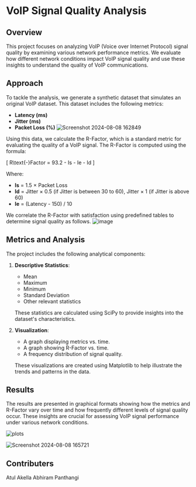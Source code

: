 # VoIP Signal Quality Analysis

## Overview

This project focuses on analyzing VoIP (Voice over Internet Protocol) signal quality by examining various network performance metrics. We evaluate how different network conditions impact VoIP signal quality and use these insights to understand the quality of VoIP communications.

## Approach

To tackle the analysis, we generate a synthetic dataset that simulates an original VoIP dataset. This dataset includes the following metrics:
 
- **Latency (ms)**
- **Jitter (ms)**
- **Packet Loss (%)**
![Screenshot 2024-08-08 162849](https://github.com/user-attachments/assets/8819f4a1-d806-4576-902d-afbcf5118630)



Using this data, we calculate the R-Factor, which is a standard metric for evaluating the quality of a VoIP signal. The R-Factor is computed using the formula:

\[ R\text{-}Factor = 93.2 - Is - Ie - Id \]

Where:
- **Is** = 1.5 × Packet Loss
- **Id** = Jitter × 0.5 (if Jitter is between 30 to 60), Jitter × 1 (if Jitter is above 60)
- **Ie** = (Latency - 150) / 10

We correlate the R-Factor with satisfaction using predefined tables to determine signal quality as follows.
![image](https://github.com/user-attachments/assets/ca3f207c-69f6-4400-9353-25709d66e9f4)


## Metrics and Analysis

The project includes the following analytical components:

1. **Descriptive Statistics**:
   - Mean
   - Maximum
   - Minimum
   - Standard Deviation
   - Other relevant statistics

   These statistics are calculated using SciPy to provide insights into the dataset's characteristics.

2. **Visualization**:
   - A graph displaying metrics vs. time.
   - A graph showing R-Factor vs. time.
   - A frequency distribution of signal quality.

   These visualizations are created using Matplotlib to help illustrate the trends and patterns in the data.

## Results

The results are presented in graphical formats showing how the metrics and R-Factor vary over time and how frequently different levels of signal quality occur. These insights are crucial for assessing VoIP signal performance under various network conditions.

![plots](https://github.com/user-attachments/assets/20569ed3-c2f1-42ce-83a5-a1a9599047fd)

![Screenshot 2024-08-08 165721](https://github.com/user-attachments/assets/ceaece0b-f5c7-491c-b44c-3f2dd11157fc)



## Contributers
Atul Akella
Abhiram Panthangi
